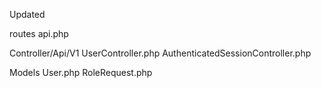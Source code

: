 Updated

routes
api.php

Controller/Api/V1
UserController.php
AuthenticatedSessionController.php

Models
User.php
RoleRequest.php
